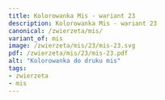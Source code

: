 ```yaml
---
title: Kolorowanka Mis - wariant 23
description: Kolorowanka Mis - wariant 23
canonical: /zwierzeta/mis/
variant_of: mis
image: /zwierzeta/mis/23/mis-23.svg
pdf: /zwierzeta/mis/23/mis-23.pdf
alt: "Kolorowanka do druku mis"
tags:
- zwierzeta
- mis
---
```

